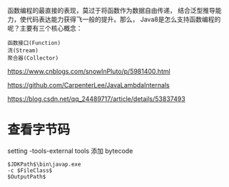 函数编程的最直接的表现，莫过于将函数作为数据自由传递，
结合泛型推导能力，使代码表达能力获得飞一般的提升。那么，
Java8是怎么支持函数编程的呢？主要有三个核心概念：
```
函数接口(Function)
流(Stream)
聚合器(Collector)
```
https://www.cnblogs.com/snowInPluto/p/5981400.html

https://github.com/CarpenterLee/JavaLambdaInternals


https://blog.csdn.net/qq_24489717/article/details/53837493
# 查看字节码
setting -tools-external tools 添加 bytecode
```
$JDKPath$\bin\javap.exe
-c $FileClass$
$OutputPath$
```